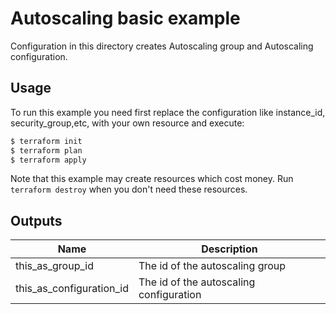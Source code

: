 # Autoscaling basic example

Configuration in this directory creates Autoscaling group and Autoscaling configuration.

## Usage
To run this example you need first replace the configuration like instance_id, security_group,etc, with your own resource and execute:

```bash
$ terraform init
$ terraform plan
$ terraform apply
```

Note that this example may create resources which cost money. Run `terraform destroy` when you don't need these resources.

<!-- BEGINNING OF PRE-COMMIT-TERRAFORM DOCS HOOK -->
## Outputs

| Name | Description |
|------|-------------|
| this_as_group_id | The id of the autoscaling group |
| this_as_configuration_id | The id of the autoscaling configuration |

<!-- END OF PRE-COMMIT-TERRAFORM DOCS HOOK -->
